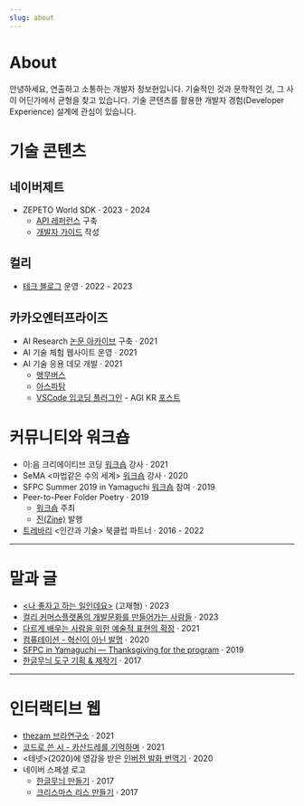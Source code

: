 ```yaml
---
slug: about
---
```


# About

안녕하세요, 연출하고 소통하는 개발자 정보현입니다. 기술적인 것과 문학적인 것, 그 사이 어딘가에서 균형을 찾고 있습니다.
기술 콘텐츠를 활용한 개발자 경험(Developer Experience) 설계에 관심이 있습니다.

# 기술 콘텐츠

## **네이버제트**
  - ZEPETO World SDK · 2023 - 2024
    - [API 레퍼런스](https://developer.zepeto.me/) 구축
    - [개발자 가이드](https://docs.zepeto.me/studio/reference) 작성
## **컬리**
  - [테크 블로그](https://helloworld.kurly.com/) 운영 · 2022 - 2023
## **카카오엔터프라이즈**
  - AI Research [논문 아카이브](https://kakaoenterprise.github.io/) 구축 · 2021
  - AI 기술 체험 웹사이트 운영 · 2021
  - AI 기술 응용 데모 개발 · 2021
    - [앵무버스](https://youtube.com/shorts/Tpg3SamzY0c?si=eCf-ZxfKEbsD8cxj)
    - [아스파탐](https://youtube.com/shorts/7VKKMEMLSpc?feature=share)
    - [VSCode 입코딩 플러그인](https://www.youtube.com/watch?v=OnxAKXqipsQ) - AGI KR [포스트](https://bit.ly/3e5DzG3)

# 커뮤니티와 워크숍

- 이:음 크리에이티브 코딩 [워크숍](http://www.i-eum.or.kr/board/read?boardManagementNo=1&boardNo=2800&level=2&menuNo=2) 강사 · 2021
- SeMA \<마법같은 수의 세계\> [워크숍](https://www.youtube.com/watch?v=tzNgy9kA2Mg) 강사 · 2020
- SFPC Summer 2019 in Yamaguchi [워크숍](https://www.ycam.jp/en/events/2019/sfpc/) 참여 · 2019
- Peer-to-Peer Folder Poetry · 2019
  - [워크숍](https://github.com/ulpc/Peer-to-Peer-Folder-Poetry) 주최
  - [진(Zine)](https://github.com/ulpc/Peer-to-Peer-Folder-Poetry/blob/master/sessions/ulpc/2019-11/zine.pdf) 발행
- [트레바리](https://trevari.co.kr/) \<인간과 기술\> 북클럽 파트너 · 2016 - 2022

---

# 말과 글

- [\<나 좋자고 하는 일인데요\>](https://product.kyobobook.co.kr/detail/S000201863585) (고재형) · 2023
- [컬리 커머스플랫폼의 개발문화를 만들어가는 사람들](https://helloworld.kurly.com/blog/commerce-platform-facilitators-2022/) · 2023
- [다르게 배우는 사람을 위한 예술적 표현의 확장](http://ieumzine.kr/archives/79120) · 2021
- [컴퓨테이션 - 혁신이 아닌 발명](http://factory483.org/program/14324) · 2020
- [SFPC in Yamaguchi — Thanksgiving for the program](https://medium.com/sfpc/sfpc-in-yamaguchi-thanksgiving-for-the-program-1336f8c5e63f) · 2019
- [한글무늬 도구 기획 & 제작기](https://www.youtube.com/watch?v=U1F5JXPxlcU) · 2017

---

# **인터랙티브 웹**

- [thezam 브라연구소](https://lab.thezam.co.kr/#/) · 2021
- [코드로 쓴 시 - 카산드레를 기억하며](https://bohyunjung.com/code-poetry-after-cassandre/) · 2021
- \<테넷\>(2020)에 영감을 받은 [인버전 발화 번역기](https://www.youtube.com/watch?v=yKpdknz84zQ) · 2020
- 네이버 스페셜 로고
  - [한글무늬 만들기](https://logoproject.naver.com/hanguel) · 2017
  - [크리스마스 리스 만들기](https://logoproject.naver.com/christmas) · 2017